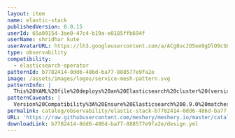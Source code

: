 ```yaml
---
layout: item
name: elastic-stack
publishedVersion: 0.0.15
userId: 65a09154-3ae0-47c4-b19a-e0185ffb694f
userName: shridhar kute
userAvatarURL: https://lh3.googleusercontent.com/a/ACg8ocJO5oe9gDlO9cSHCoVRuTOqRLlfnlf3W9cEdz7HVgGZBge5OQY=s96-c
type: observability
compatibility:
  - elasticsearch-operator
patternId: b7782414-0dd6-486d-ba77-888577e9fa2e
image: /assets/images/logos/service-mesh-pattern.svg
patternInfo: |
  This%20YAML%20file%20deploys%20an%20Elasticsearch%20cluster%20(version%208.9.0)%20in%20Kubernetes%2C%20configured%20with%20roles%20including%20master%2C%20data%2C%20ingest%2C%20ML%2C%20and%20remote%20cluster%20client.%20It%20sets%20up%20a%20pod%20disruption%20budget%20to%20maintain%20high%20availability%20and%20specifies%20resource%20requests%20and%20limits%20for%20CPU%2C%20memory%2C%20and%20storage.%20Persistent%20storage%20is%20configured%20with%20a%202Gi%20volume%20using%20the%20standard-rwo%20storage%20class.
patternCaveats: |
  Version%20Compatibility%3A%20Ensure%20Elasticsearch%208.9.0%20matches%20your%20Kubernetes%20version%20and%20other%20components.%0AResource%20Management%3A%20Adjust%20CPU%2C%20memory%2C%20and%20storage%20settings%20based%20on%20your%20specific%20needs.%0AStorage%20Class%3A%20Confirm%20that%20the%20standard-rwo%20storage%20class%20is%20appropriate%20for%20your%20environment.%0APod%20Disruption%3A%20Verify%20the%20pod%20disruption%20budget%20settings%20align%20with%20your%20high-availability%20requirements.%0ANode%20Selector%3A%20Modify%20the%20node%20selector%20if%20not%20using%20Google%20Cloud%20Platform.%0ATesting%3A%20Test%20the%20configuration%20in%20a%20staging%20environment%20before%20production%20deployment.%0A%0A%0A
permalink: catalog/observability/elastic-stack-b7782414-0dd6-486d-ba77-888577e9fa2e.html
URL: 'https://raw.githubusercontent.com/meshery/meshery.io/master/catalog/b7782414-0dd6-486d-ba77-888577e9fa2e/0.0.15/design.yml'
downloadLink: b7782414-0dd6-486d-ba77-888577e9fa2e/design.yml
---
```

